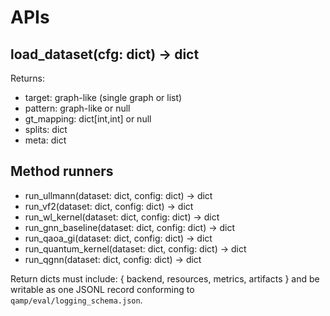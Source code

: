 # APIs

## load_dataset(cfg: dict) -> dict
Returns:
- target: graph-like (single graph or list)
- pattern: graph-like or null
- gt_mapping: dict[int,int] or null
- splits: dict
- meta: dict

## Method runners
- run_ullmann(dataset: dict, config: dict) -> dict
- run_vf2(dataset: dict, config: dict) -> dict
- run_wl_kernel(dataset: dict, config: dict) -> dict
- run_gnn_baseline(dataset: dict, config: dict) -> dict
- run_qaoa_gi(dataset: dict, config: dict) -> dict
- run_quantum_kernel(dataset: dict, config: dict) -> dict
- run_qgnn(dataset: dict, config: dict) -> dict

Return dicts must include: { backend, resources, metrics, artifacts } and be writable as one JSONL record
conforming to `qamp/eval/logging_schema.json`.
